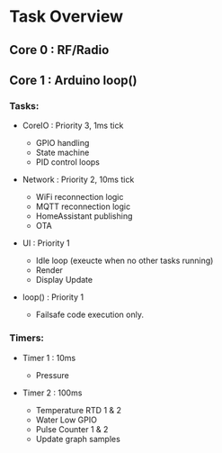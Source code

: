 # Task Overview

## Core 0 : RF/Radio

## Core 1 : Arduino loop()

### Tasks:

- CoreIO : Priority 3, 1ms tick
  - GPIO handling
  - State machine
  - PID control loops
        
- Network : Priority 2, 10ms tick
  - WiFi reconnection logic
  - MQTT reconnection logic
  - HomeAssistant publishing
  - OTA

- UI : Priority 1
  - Idle loop (exeucte when no other tasks running)
  - Render
  - Display Update

- loop() : Priority 1
  - Failsafe code execution only.

### Timers:

- Timer 1 : 10ms
  - Pressure

- Timer 2 : 100ms
  - Temperature RTD 1 & 2
  - Water Low GPIO
  - Pulse Counter 1 & 2
  - Update graph samples
